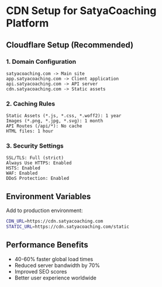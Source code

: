 # CDN Setup for SatyaCoaching Platform

## Cloudflare Setup (Recommended)

### 1. Domain Configuration
```
satyacoaching.com -> Main site
app.satyacoaching.com -> Client application  
api.satyacoaching.com -> API server
cdn.satyacoaching.com -> Static assets
```

### 2. Caching Rules
```
Static Assets (*.js, *.css, *.woff2): 1 year
Images (*.png, *.jpg, *.svg): 1 month
API Routes (/api/*): No cache
HTML files: 1 hour
```

### 3. Security Settings
```
SSL/TLS: Full (strict)
Always Use HTTPS: Enabled
HSTS: Enabled
WAF: Enabled
DDoS Protection: Enabled
```

## Environment Variables

Add to production environment:
```bash
CDN_URL=https://cdn.satyacoaching.com
STATIC_URL=https://cdn.satyacoaching.com/static
```

## Performance Benefits
- 40-60% faster global load times
- Reduced server bandwidth by 70%
- Improved SEO scores
- Better user experience worldwide 